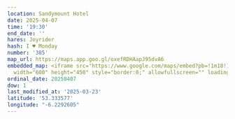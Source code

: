 ```yaml
---
location: Sandymount Hotel
date: 2025-04-07
time: '19:30'
end_date: ''
hares: Joyrider
hash: I ♥ Monday
number: '385'
map_url: https://maps.app.goo.gl/oxefRDHAapJ95dvA6
embedded_map: <iframe src="https://www.google.com/maps/embed?pb=!1m18!1m12!1m3!1d2382.5406787568754!2d-6.229260538192593!3d53.33357700444205!2m3!1f0!2f0!3f0!3m2!1i1024!2i768!4f13.1!3m3!1m2!1s0x48670d5a3b3eb43b%3A0x568523ef1be84c92!2sThe%20Sandymount%20Hotel!5e0!3m2!1sen!2sie!4v1742751001224!5m2!1sen!2sie"
  width="600" height="450" style="border:0;" allowfullscreen="" loading="lazy" referrerpolicy="no-referrer-when-downgrade"></iframe>
ordinal_date: 20250407
dow: 1
last_modified_at: '2025-03-23'
latitude: '53.333577'
longitude: "-6.2292605"
---
```


